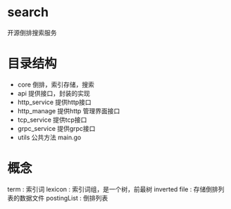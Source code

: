 # search
开源倒排搜索服务


# 目录结构
- core 倒排，索引存储，搜索
- api 提供接口，封装的实现
- http_service 提供http接口
- http_manage 提供http 管理界面接口
- tcp_service 提供tcp接口
- grpc_service 提供grpc接口
- utils 公共方法
main.go


# 概念

term : 索引词
lexicon :  索引词组，是一个树，前最树
inverted file : 存储倒排列表的数据文件
postingList : 倒排列表


